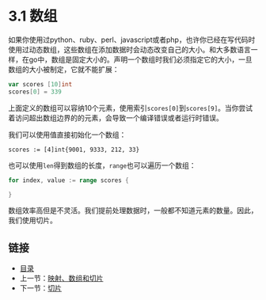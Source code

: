 # 3.1 数组

如果你使用过python、ruby、perl、javascript或者php，也许你已经在写代码时使用过动态数组，这些数组在添加数据时会动态改变自己的大小。和大多数语言一样，在go中，数组是固定大小的。声明一个数组时我们必须指定它的大小，一旦数组的大小被制定，它就不能扩展：

```go
var scores [10]int
scores[0] = 339
```

上面定义的数组可以容纳10个元素，使用索引`scores[0]`到`scores[9]`。当你尝试着访问超出数组边界的的元素，会导致一个编译错误或者运行时错误。

我们可以使用值直接初始化一个数组：

`scores := [4]int{9001, 9333, 212, 33}`

也可以使用`len`得到数组的长度，`range`也可以遍历一个数组：

```go
for index, value := range scores {

}
```

数组效率高但是不灵活。我们提前处理数据时，一般都不知道元素的数量。因此，我们使用切片。

## 链接

- [目录](directory.md)
- 上一节：[映射、数组和切片](3.0.md)
- 下一节：[切片](3.2.md)
